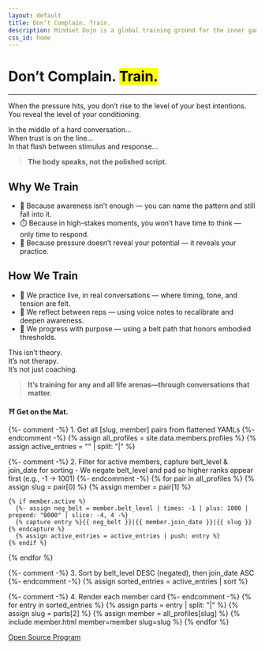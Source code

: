 ```yaml
---
layout: default
title: Don’t Complain. Train.
description: Mindset Dojo is a global training ground for the inner game of presence, leadership, and emotional clarity. For conversations that matter—across all life arenas.
css_id: home
---
```


<h1>Don’t Complain. <mark>Train.</mark></h1>
<hr>

<p>When the pressure hits, you don’t rise to the level of your best intentions.<br>
You reveal the level of your conditioning.</p>

<p>In the middle of a hard conversation…<br>
When trust is on the line…<br>
In that flash between stimulus and response…</p>

<blockquote><strong>The body speaks, not the polished script.</strong></blockquote>

<h2>Why We Train</h2>
<ul>
  <li>🧠 Because awareness isn’t enough — you can name the pattern and still fall into it.</li>
  <li>⏱️ Because in high-stakes moments, you won’t have time to think — only time to respond.</li>
  <li>🤼 Because pressure doesn’t reveal your potential — it reveals your practice.</li>
</ul>

<h2>How We Train</h2>
<ul>
  <li>🥋 We practice live, in real conversations — where timing, tone, and tension are felt.</li>
  <li>🔁 We reflect between reps — using voice notes to recalibrate and deepen awareness.</li>
  <li>🎯 We progress with purpose — using a belt path that honors embodied thresholds.</li>
</ul>

<p>This isn’t theory.<br>
It’s not therapy.<br>
It’s not just coaching.</p>

<blockquote><strong>It’s training for any and all life arenas—through conversations that matter.</strong></blockquote>

<p><strong>⛩️ Get on the Mat.</strong></p>

<div class="md-members">

  {%- comment -%}
    1. Get all [slug, member] pairs from flattened YAMLs
  {%- endcomment -%}
  {% assign all_profiles = site.data.members.profiles %}
  {% assign active_entries = "" | split: "|" %}

  {%- comment -%}
    2. Filter for active members, capture belt_level & join_date for sorting
       - We negate belt_level and pad so higher ranks appear first (e.g., -1 → 1001)
  {%- endcomment -%}
  {% for pair in all_profiles %}
    {% assign slug = pair[0] %}
    {% assign member = pair[1] %}

    {% if member.active %}
      {%- assign neg_belt = member.belt_level | times: -1 | plus: 1000 | prepend: "0000" | slice: -4, 4 -%}
      {% capture entry %}{{ neg_belt }}|{{ member.join_date }}|{{ slug }}{% endcapture %}
      {% assign active_entries = active_entries | push: entry %}
    {% endif %}
  {% endfor %}

  {%- comment -%}
    3. Sort by belt_level DESC (negated), then join_date ASC
  {%- endcomment -%}
  {% assign sorted_entries = active_entries | sort %}

  {%- comment -%}
    4. Render each member card
  {%- endcomment -%}
  {% for entry in sorted_entries %}
    {% assign parts = entry | split: "|" %}
    {% assign slug = parts[2] %}
    {% assign member = all_profiles[slug] %}
    {% include member.html member=member slug=slug %}
  {% endfor %}

</div>



<div class="md-cta-group">
    <a href="./program">Open Source Program</a>
</div>
